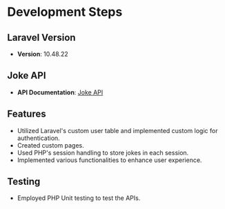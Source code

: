 # Development Steps

## Laravel Version
- **Version**: 10.48.22

## Joke API
- **API Documentation**: [Joke API](https://sv443.net/jokeapi/v2/#try-it)

## Features
- Utilized Laravel's custom user table and implemented custom logic for authentication.
- Created custom pages.
- Used PHP's session handling to store jokes in each session.
- Implemented various functionalities to enhance user experience.

## Testing
- Employed PHP Unit testing to test the APIs.
